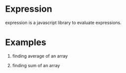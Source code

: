 Expression
==========
expression is a javascript library to evaluate expressions.

Examples
==============

1. finding average of an array
    
2. finding sum of an array
